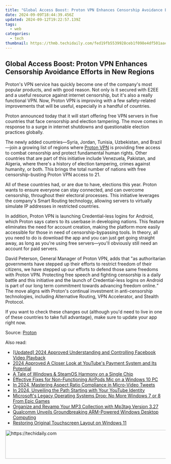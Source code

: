 ```yaml
---
title: "Global Access Boost: Proton VPN Enhances Censorship Avoidance Efforts in New Regions"
date: 2024-09-09T18:44:39.456Z
updated: 2024-09-12T19:22:57.139Z
tags:
  - web
categories:
  - tech
thumbnail: https://thmb.techidaily.com/fed19fb5539928ceb1f098e4df501aac24d80c5bb6000047d745afbd7491bdcb.jpg
---
```


## Global Access Boost: Proton VPN Enhances Censorship Avoidance Efforts in New Regions

Proton's VPN service has quickly become one of the company's most popular products, and with good reason. Not only is it secured with E2EE and a useful resource against internet censorship, but it's also a really functional VPN. Now, Proton VPN is improving with a few safety-related improvements that will be useful, especially in a handful of countries.

 Proton announced today that it will start offering free VPN servers in five countries that face censorship and election tampering. The move comes in response to a surge in internet shutdowns and questionable election practices globally.

 The newly added countries—Syria, Jordan, Tunisia, Uzbekistan, and Brazil—join a growing list of regions where [Proton VPN](https://visual-screen-recording.techidaily.com/updated-ps3-playback-a-comprehensible-methodology-for-2024/) is providing free access to combat censorship and protect fundamental human rights. Other countries that are part of this initiative include Venezuela, Pakistan, and Algeria, where there's a history of election tampering, crimes against humanity, or both. This brings the total number of nations with free censorship-busting Proton VPN access to 21.

 All of these countries had, or are due to have, elections this year. Proton wants to ensure everyone can stay connected, and can overcome censorship, throughout their electoral processes. This initiative leverages the company's Smart Routing technology, allowing servers to virtually simulate IP addresses in restricted countries.

 In addition, Proton VPN is launching Credential-less logins for Android, which Proton says caters to its userbase in developing nations. This feature eliminates the need for account creation, making the platform more easily accessible for those in need of censorship-bypassing tools. In theory, all you need to do is download the app and you can just get going straight away, as long as you're using free servers—you'll obviously still need an account for paid servers.

 David Peterson, General Manager of Proton VPN, adds that "as authoritarian governments have stepped up their efforts to restrict freedom of their citizens, we have stepped up our efforts to defend those same freedoms with Proton VPN. Protecting free speech and fighting censorship is a daily battle and this initiative and the launch of Credential-less logins on Android is part of our long term commitment towards advancing freedom online._"_ The move aligns with Proton's continual investment in anti-censorship technologies, including Alternative Routing, VPN Accelerator, and Stealth Protocol.

 If you want to check these changes out (although you'd need to live in one of these countries to take full advantage), make sure to update your app right now.

 Source: [Proton](https://protonvpn.com/blog/free-servers-before-elections)

<ins class="adsbygoogle"
     style="display:block"
     data-ad-format="autorelaxed"
     data-ad-client="ca-pub-7571918770474297"
     data-ad-slot="1223367746"></ins>

<ins class="adsbygoogle"
     style="display:block"
     data-ad-client="ca-pub-7571918770474297"
     data-ad-slot="8358498916"
     data-ad-format="auto"
     data-full-width-responsive="true"></ins>

<span class="atpl-alsoreadstyle">Also read:</span>
<div><ul>
<li><a href="https://facebook-video-content.techidaily.com/updated-2024-approved-understanding-and-controlling-facebook-video-playback/"><u>[Updated] 2024 Approved Understanding and Controlling Facebook Video Playback</u></a></li>
<li><a href="https://youtube-lab.techidaily.com/approved-a-closer-look-at-youtubes-payment-system-and-its-potential/"><u>2024 Approved A Closer Look at YouTube's Payment System and Its Potential</u></a></li>
<li><a href="https://games-able.techidaily.com/a-tale-of-windows-and-steamos-harmony-on-a-single-chip/"><u>A Tale of Windows & SteamOS Harmony on a Single Chip</u></a></li>
<li><a href="https://sound-issues.techidaily.com/effective-fixes-for-non-functioning-airpods-mic-on-a-windows-10-pc/"><u>Effective Fixes for Non-Functioning AirPods Mic on a Windows 10 PC</u></a></li>
<li><a href="https://twitter-videos.techidaily.com/in-2024-mastering-aspect-ratio-compliance-in-micro-video-tweets/"><u>In 2024, Mastering Aspect Ratio Compliance in Micro-Video Tweets</u></a></li>
<li><a href="https://youtube-stream.techidaily.com/in-2024-unveiling-the-path-starting-with-your-youtube-identity/"><u>In 2024, Unveiling the Path Starting with Your YouTube Identity</u></a></li>
<li><a href="https://some-skills.techidaily.com/microsofts-legacy-operating-systems-drop-no-more-windows-7-or-8-from-epic-games/"><u>Microsoft's Legacy Operating Systems Drop: No More Windows 7 or 8 From Epic Games</u></a></li>
<li><a href="https://some-skills.techidaily.com/organize-and-revamp-your-mp3-collection-with-mp3tag-version-327/"><u>Organize and Revamp Your MP3 Collection with Mp3tag Version 3.27</u></a></li>
<li><a href="https://some-skills.techidaily.com/qualcomm-unveils-groundbreaking-arm-powered-windows-desktop-computing/"><u>Qualcomm Unveils Groundbreaking ARM-Powered Windows Desktop Computing</u></a></li>
<li><a href="https://windows11.techidaily.com/restoring-original-touchscreen-layout-on-windows-11/"><u>Restoring Original Touchscreen Layout on Windows 11</u></a></li>
</ul></div>

<!-- affiliate ads begin -->
<a href="https://bluettius.sjv.io/c/5597632/2139123/17108" target="_top" id="2139123">
  <img src="//a.impactradius-go.com/display-ad/17108-2139123" border="0" alt="https://techidaily.com" width="728" height="90"/>
</a>
<img height="0" width="0" src="https://bluettius.sjv.io/i/5597632/2139123/17108" style="position:absolute;visibility:hidden;" border="0" />
<!-- affiliate ads end -->

